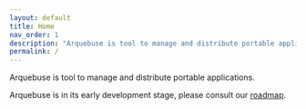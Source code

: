 ```yaml
---
layout: default
title: Home
nav_order: 1
description: "Arquebuse is tool to manage and distribute portable applications."
permalink: /
---
```


Arquebuse is tool to manage and distribute portable applications.
 
Arquebuse is in its early development stage, please consult our [roadmap](https://github.com/orgs/arquebuse/projects/1).
